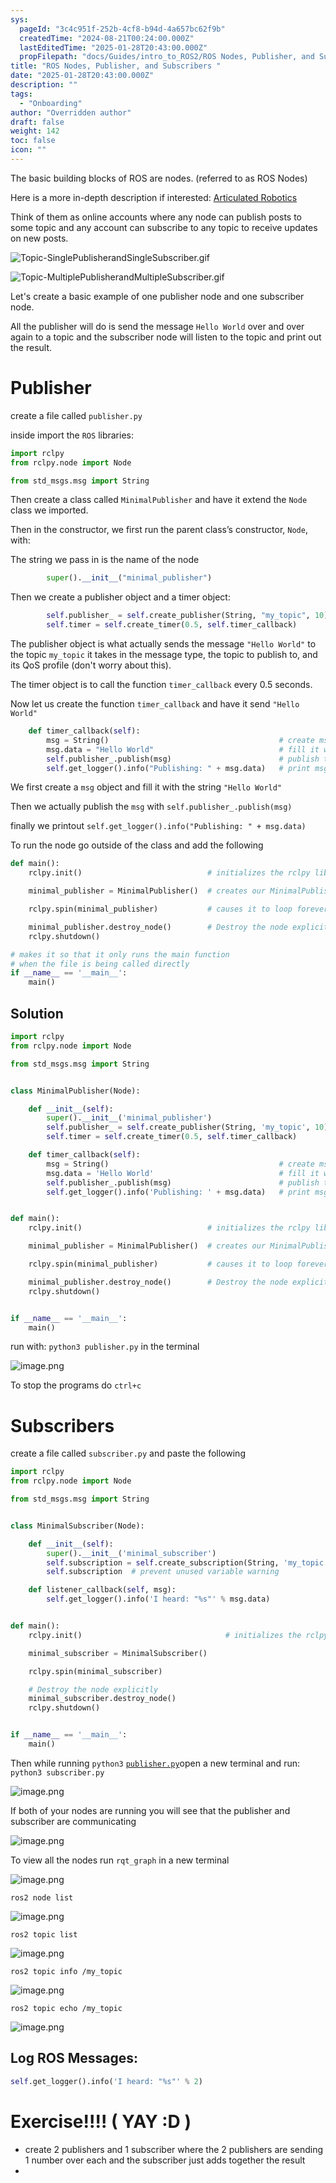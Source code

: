 ```yaml
---
sys:
  pageId: "3c4c951f-252b-4cf8-b94d-4a657bc62f9b"
  createdTime: "2024-08-21T00:24:00.000Z"
  lastEditedTime: "2025-01-28T20:43:00.000Z"
  propFilepath: "docs/Guides/intro_to_ROS2/ROS Nodes, Publisher, and Subscribers .md"
title: "ROS Nodes, Publisher, and Subscribers "
date: "2025-01-28T20:43:00.000Z"
description: ""
tags:
  - "Onboarding"
author: "Overridden author"
draft: false
weight: 142
toc: false
icon: ""
---
```


The basic building blocks of ROS are nodes. (referred to as ROS Nodes)

Here is a more in-depth description if interested: [Articulated Robotics](https://articulatedrobotics.xyz/tutorials/ready-for-ros/ros-overview#2-nodes)

Think of them as online accounts where any node can publish posts to some topic and any account can subscribe to any topic to receive updates on new posts.

![Topic-SinglePublisherandSingleSubscriber.gif](https://docs.ros.org/en/humble/_images/Topic-SinglePublisherandSingleSubscriber.gif)

![Topic-MultiplePublisherandMultipleSubscriber.gif](https://docs.ros.org/en/humble/_images/Topic-MultiplePublisherandMultipleSubscriber.gif)

Let's create a basic example of one publisher node and one subscriber node.

All the publisher will do is send the message `Hello World` over and over again to a topic and the subscriber node will listen to the topic and print out the result.

# Publisher

create a file called `publisher.py` 

inside import the `ROS` libraries:

```python
import rclpy
from rclpy.node import Node

from std_msgs.msg import String
```

Then create a class called `MinimalPublisher` and have it extend the `Node` class we imported.

Then in the constructor, we first run the parent class’s constructor, `Node`, with:

The string we pass in is the name of the node

```python
        super().__init__("minimal_publisher")
```

Then we create a publisher object and a timer object:

```python
        self.publisher_ = self.create_publisher(String, "my_topic", 10)
        self.timer = self.create_timer(0.5, self.timer_callback)
```

The publisher object is what actually sends the message `"Hello World"` to the topic `my_topic` it takes in the message type, the topic to publish to, and its QoS profile (don't worry about this).

The timer object is to call the function `timer_callback` every 0.5 seconds.

Now let us create the function `timer_callback` and have it send `"Hello World"`

```python
    def timer_callback(self):
        msg = String()                                      # create msg object
        msg.data = "Hello World"                            # fill it with data
        self.publisher_.publish(msg)                        # publish the message
        self.get_logger().info("Publishing: " + msg.data)   # print msg
```

We first create a `msg` object and fill it with the string `"Hello World"`

Then we actually publish the `msg` with `self.publisher_.publish(msg)`

finally we printout `self.get_logger().info("Publishing: " + msg.data)`

To run the node go outside of the class and add the following

```python
def main():
    rclpy.init()                            # initializes the rclpy library

    minimal_publisher = MinimalPublisher()  # creates our MinimalPublisher object

    rclpy.spin(minimal_publisher)           # causes it to loop forever

    minimal_publisher.destroy_node()        # Destroy the node explicitly
    rclpy.shutdown()

# makes it so that it only runs the main function
# when the file is being called directly
if __name__ == '__main__': 
    main()
```

## Solution

```python
import rclpy
from rclpy.node import Node

from std_msgs.msg import String


class MinimalPublisher(Node):

    def __init__(self):
        super().__init__('minimal_publisher')
        self.publisher_ = self.create_publisher(String, 'my_topic', 10)
        self.timer = self.create_timer(0.5, self.timer_callback)

    def timer_callback(self):
        msg = String()                                      # create msg object
        msg.data = 'Hello World'                            # fill it with data
        self.publisher_.publish(msg)                        # publish the message
        self.get_logger().info('Publishing: ' + msg.data)   # print msg


def main():
    rclpy.init()                            # initializes the rclpy library

    minimal_publisher = MinimalPublisher()  # creates our MinimalPublisher object

    rclpy.spin(minimal_publisher)           # causes it to loop forever

    minimal_publisher.destroy_node()        # Destroy the node explicitly
    rclpy.shutdown()


if __name__ == '__main__':
    main()
```

run with: `python3 publisher.py` in the terminal

![image.png](https://prod-files-secure.s3.us-west-2.amazonaws.com/d518164a-d88e-44d1-a4ee-3adb3bd8bce0/9214accb-ad5b-44f1-a31c-b3167c59138b/image.png?X-Amz-Algorithm=AWS4-HMAC-SHA256&X-Amz-Content-Sha256=UNSIGNED-PAYLOAD&X-Amz-Credential=ASIAZI2LB466VRY6JNXS%2F20250526%2Fus-west-2%2Fs3%2Faws4_request&X-Amz-Date=20250526T132125Z&X-Amz-Expires=3600&X-Amz-Security-Token=IQoJb3JpZ2luX2VjEHwaCXVzLXdlc3QtMiJHMEUCIQCt0CvdElnpP7Z%2FDUSOi9u6XD6Fza1XLEUKtD%2BErbve3AIgP5srTmmB%2Btj8NZbsrn6ncxav5n6aTsHficm25Tnr7O4q%2FwMIRRAAGgw2Mzc0MjMxODM4MDUiDFGPdeHqZ4R5Kij0KSrcA0vE5vQM6O%2FzrkKY8aC02J5RSirp1bGvDpgtiF28p2SOpMdRDsyCLNqKx1c%2BuHRnkjM33XET0XDdqsCW3jF34IBva7N2dLQP0IB4n1s84q5yl6VWIsVEv1C1hAYLdactTVP67vr%2FcUUKKU0vQrncHC2A0IKTC2HIM%2FrJhBHT%2Bnw%2BmUMg4fmnXMm7QBsN5Tlm405QEXjuhmFm%2Bzc6SyJx9l5esUeIc%2F6PyfXGJ7WHK0xa2abQERZRsujp7BZJRsFdgcpB%2BM%2FslJzqqvxpNoUrsUbiYFlU8IQ8tuXDPAuqMhiWgV5P9xjckCjqigdVeTLlxfKCc2U1tsATezBklQtSSg35%2Bue5Xtm%2Fl%2F45vFewiNPTFS17q4bcB%2BZFIICs3IMzE1%2B0PH3JGKoaEnVpKQnv%2Bnh%2BByuNo26zsax0FYXA1B%2FJfqq69BtSYbW7tmu43hCE63CMfIPVaAkZUS2vvEGVoJMwlG5YJ1GXGPsyxeolsCvZ6UWERtpEGS9qQVHDaf4AjRbMqdxzFgazow6SJIv9%2BCO%2FqpryKFrRJGpBK3AEqR1Eupn1RcqSiU4B9Tzx5y%2B75h3vq7yku8JfhhM1xr0fuPysj9zltsNI0pfpWXHfU8xBL%2BU%2BnFhFcUR8utoJMNSq0cEGOqUBcg5GzgWdzX5yLgvVPUcn4XtxEGVaDTtMcNSr%2BeTyHNMNANMFfzAyVyU%2F6MGcn48r2wGMNrwKruYLrg%2BiGSrG95hOarqlOcnkNwt6uvFvCM56Pw3e2FUvjswEKTU4JP%2FsFWSKBGW6%2FIWd6VdD7TClgftV5xE1YCvvkQQWK55cKPro8bgMB%2F%2BjtggPDgaCkOh2csIQudOtsuo786FmbOjTB7ZxdEJN&X-Amz-Signature=bb8f796e96c2f0b98183d043c0de140cb553f4e0279995616b382ebb0125db00&X-Amz-SignedHeaders=host&x-id=GetObject)

To stop the programs do `ctrl+c`

# Subscribers

create a file called `subscriber.py` and paste the following

```python
import rclpy
from rclpy.node import Node

from std_msgs.msg import String


class MinimalSubscriber(Node):

    def __init__(self):
        super().__init__('minimal_subscriber')
        self.subscription = self.create_subscription(String, 'my_topic', self.listener_callback, 10)
        self.subscription  # prevent unused variable warning

    def listener_callback(self, msg):
        self.get_logger().info('I heard: "%s"' % msg.data)


def main():
    rclpy.init()                                # initializes the rclpy library

    minimal_subscriber = MinimalSubscriber()

    rclpy.spin(minimal_subscriber)

    # Destroy the node explicitly
    minimal_subscriber.destroy_node()
    rclpy.shutdown()


if __name__ == '__main__':
    main()
```

Then while running `python3` [`publisher.py`](http://publisher.py/)open a new terminal and run: `python3 subscriber.py` 

![image.png](https://prod-files-secure.s3.us-west-2.amazonaws.com/d518164a-d88e-44d1-a4ee-3adb3bd8bce0/611fccf2-c738-4dbd-94e9-98f209092866/image.png?X-Amz-Algorithm=AWS4-HMAC-SHA256&X-Amz-Content-Sha256=UNSIGNED-PAYLOAD&X-Amz-Credential=ASIAZI2LB466VRY6JNXS%2F20250526%2Fus-west-2%2Fs3%2Faws4_request&X-Amz-Date=20250526T132126Z&X-Amz-Expires=3600&X-Amz-Security-Token=IQoJb3JpZ2luX2VjEHwaCXVzLXdlc3QtMiJHMEUCIQCt0CvdElnpP7Z%2FDUSOi9u6XD6Fza1XLEUKtD%2BErbve3AIgP5srTmmB%2Btj8NZbsrn6ncxav5n6aTsHficm25Tnr7O4q%2FwMIRRAAGgw2Mzc0MjMxODM4MDUiDFGPdeHqZ4R5Kij0KSrcA0vE5vQM6O%2FzrkKY8aC02J5RSirp1bGvDpgtiF28p2SOpMdRDsyCLNqKx1c%2BuHRnkjM33XET0XDdqsCW3jF34IBva7N2dLQP0IB4n1s84q5yl6VWIsVEv1C1hAYLdactTVP67vr%2FcUUKKU0vQrncHC2A0IKTC2HIM%2FrJhBHT%2Bnw%2BmUMg4fmnXMm7QBsN5Tlm405QEXjuhmFm%2Bzc6SyJx9l5esUeIc%2F6PyfXGJ7WHK0xa2abQERZRsujp7BZJRsFdgcpB%2BM%2FslJzqqvxpNoUrsUbiYFlU8IQ8tuXDPAuqMhiWgV5P9xjckCjqigdVeTLlxfKCc2U1tsATezBklQtSSg35%2Bue5Xtm%2Fl%2F45vFewiNPTFS17q4bcB%2BZFIICs3IMzE1%2B0PH3JGKoaEnVpKQnv%2Bnh%2BByuNo26zsax0FYXA1B%2FJfqq69BtSYbW7tmu43hCE63CMfIPVaAkZUS2vvEGVoJMwlG5YJ1GXGPsyxeolsCvZ6UWERtpEGS9qQVHDaf4AjRbMqdxzFgazow6SJIv9%2BCO%2FqpryKFrRJGpBK3AEqR1Eupn1RcqSiU4B9Tzx5y%2B75h3vq7yku8JfhhM1xr0fuPysj9zltsNI0pfpWXHfU8xBL%2BU%2BnFhFcUR8utoJMNSq0cEGOqUBcg5GzgWdzX5yLgvVPUcn4XtxEGVaDTtMcNSr%2BeTyHNMNANMFfzAyVyU%2F6MGcn48r2wGMNrwKruYLrg%2BiGSrG95hOarqlOcnkNwt6uvFvCM56Pw3e2FUvjswEKTU4JP%2FsFWSKBGW6%2FIWd6VdD7TClgftV5xE1YCvvkQQWK55cKPro8bgMB%2F%2BjtggPDgaCkOh2csIQudOtsuo786FmbOjTB7ZxdEJN&X-Amz-Signature=8e4b4e9d70709fa973943527240ab2b2346b67b5a4f9ff34ad2d1840a779264a&X-Amz-SignedHeaders=host&x-id=GetObject)

If both of your nodes are running you will see that the publisher and subscriber are communicating

![image.png](https://prod-files-secure.s3.us-west-2.amazonaws.com/d518164a-d88e-44d1-a4ee-3adb3bd8bce0/eea428b5-1cf0-43bb-a30b-81cbaf6c5c78/image.png?X-Amz-Algorithm=AWS4-HMAC-SHA256&X-Amz-Content-Sha256=UNSIGNED-PAYLOAD&X-Amz-Credential=ASIAZI2LB466VRY6JNXS%2F20250526%2Fus-west-2%2Fs3%2Faws4_request&X-Amz-Date=20250526T132125Z&X-Amz-Expires=3600&X-Amz-Security-Token=IQoJb3JpZ2luX2VjEHwaCXVzLXdlc3QtMiJHMEUCIQCt0CvdElnpP7Z%2FDUSOi9u6XD6Fza1XLEUKtD%2BErbve3AIgP5srTmmB%2Btj8NZbsrn6ncxav5n6aTsHficm25Tnr7O4q%2FwMIRRAAGgw2Mzc0MjMxODM4MDUiDFGPdeHqZ4R5Kij0KSrcA0vE5vQM6O%2FzrkKY8aC02J5RSirp1bGvDpgtiF28p2SOpMdRDsyCLNqKx1c%2BuHRnkjM33XET0XDdqsCW3jF34IBva7N2dLQP0IB4n1s84q5yl6VWIsVEv1C1hAYLdactTVP67vr%2FcUUKKU0vQrncHC2A0IKTC2HIM%2FrJhBHT%2Bnw%2BmUMg4fmnXMm7QBsN5Tlm405QEXjuhmFm%2Bzc6SyJx9l5esUeIc%2F6PyfXGJ7WHK0xa2abQERZRsujp7BZJRsFdgcpB%2BM%2FslJzqqvxpNoUrsUbiYFlU8IQ8tuXDPAuqMhiWgV5P9xjckCjqigdVeTLlxfKCc2U1tsATezBklQtSSg35%2Bue5Xtm%2Fl%2F45vFewiNPTFS17q4bcB%2BZFIICs3IMzE1%2B0PH3JGKoaEnVpKQnv%2Bnh%2BByuNo26zsax0FYXA1B%2FJfqq69BtSYbW7tmu43hCE63CMfIPVaAkZUS2vvEGVoJMwlG5YJ1GXGPsyxeolsCvZ6UWERtpEGS9qQVHDaf4AjRbMqdxzFgazow6SJIv9%2BCO%2FqpryKFrRJGpBK3AEqR1Eupn1RcqSiU4B9Tzx5y%2B75h3vq7yku8JfhhM1xr0fuPysj9zltsNI0pfpWXHfU8xBL%2BU%2BnFhFcUR8utoJMNSq0cEGOqUBcg5GzgWdzX5yLgvVPUcn4XtxEGVaDTtMcNSr%2BeTyHNMNANMFfzAyVyU%2F6MGcn48r2wGMNrwKruYLrg%2BiGSrG95hOarqlOcnkNwt6uvFvCM56Pw3e2FUvjswEKTU4JP%2FsFWSKBGW6%2FIWd6VdD7TClgftV5xE1YCvvkQQWK55cKPro8bgMB%2F%2BjtggPDgaCkOh2csIQudOtsuo786FmbOjTB7ZxdEJN&X-Amz-Signature=5857a7fd46a7a8e30b3708b600de80092b75e3a737afb0634060e3ab6767e557&X-Amz-SignedHeaders=host&x-id=GetObject)

To view all the nodes run `rqt_graph` in a new terminal

![image.png](https://prod-files-secure.s3.us-west-2.amazonaws.com/d518164a-d88e-44d1-a4ee-3adb3bd8bce0/1d98e964-4318-4d62-b5c4-8c8f78368598/image.png?X-Amz-Algorithm=AWS4-HMAC-SHA256&X-Amz-Content-Sha256=UNSIGNED-PAYLOAD&X-Amz-Credential=ASIAZI2LB466VRY6JNXS%2F20250526%2Fus-west-2%2Fs3%2Faws4_request&X-Amz-Date=20250526T132125Z&X-Amz-Expires=3600&X-Amz-Security-Token=IQoJb3JpZ2luX2VjEHwaCXVzLXdlc3QtMiJHMEUCIQCt0CvdElnpP7Z%2FDUSOi9u6XD6Fza1XLEUKtD%2BErbve3AIgP5srTmmB%2Btj8NZbsrn6ncxav5n6aTsHficm25Tnr7O4q%2FwMIRRAAGgw2Mzc0MjMxODM4MDUiDFGPdeHqZ4R5Kij0KSrcA0vE5vQM6O%2FzrkKY8aC02J5RSirp1bGvDpgtiF28p2SOpMdRDsyCLNqKx1c%2BuHRnkjM33XET0XDdqsCW3jF34IBva7N2dLQP0IB4n1s84q5yl6VWIsVEv1C1hAYLdactTVP67vr%2FcUUKKU0vQrncHC2A0IKTC2HIM%2FrJhBHT%2Bnw%2BmUMg4fmnXMm7QBsN5Tlm405QEXjuhmFm%2Bzc6SyJx9l5esUeIc%2F6PyfXGJ7WHK0xa2abQERZRsujp7BZJRsFdgcpB%2BM%2FslJzqqvxpNoUrsUbiYFlU8IQ8tuXDPAuqMhiWgV5P9xjckCjqigdVeTLlxfKCc2U1tsATezBklQtSSg35%2Bue5Xtm%2Fl%2F45vFewiNPTFS17q4bcB%2BZFIICs3IMzE1%2B0PH3JGKoaEnVpKQnv%2Bnh%2BByuNo26zsax0FYXA1B%2FJfqq69BtSYbW7tmu43hCE63CMfIPVaAkZUS2vvEGVoJMwlG5YJ1GXGPsyxeolsCvZ6UWERtpEGS9qQVHDaf4AjRbMqdxzFgazow6SJIv9%2BCO%2FqpryKFrRJGpBK3AEqR1Eupn1RcqSiU4B9Tzx5y%2B75h3vq7yku8JfhhM1xr0fuPysj9zltsNI0pfpWXHfU8xBL%2BU%2BnFhFcUR8utoJMNSq0cEGOqUBcg5GzgWdzX5yLgvVPUcn4XtxEGVaDTtMcNSr%2BeTyHNMNANMFfzAyVyU%2F6MGcn48r2wGMNrwKruYLrg%2BiGSrG95hOarqlOcnkNwt6uvFvCM56Pw3e2FUvjswEKTU4JP%2FsFWSKBGW6%2FIWd6VdD7TClgftV5xE1YCvvkQQWK55cKPro8bgMB%2F%2BjtggPDgaCkOh2csIQudOtsuo786FmbOjTB7ZxdEJN&X-Amz-Signature=9c8bf16f4fe69897e1e87fe19cd7698ee6aef50d95648868ff52d300c8841deb&X-Amz-SignedHeaders=host&x-id=GetObject)

`ros2 node list`

![image.png](https://prod-files-secure.s3.us-west-2.amazonaws.com/d518164a-d88e-44d1-a4ee-3adb3bd8bce0/680ac8cf-e6d9-4164-9ece-5b9a6fccffee/image.png?X-Amz-Algorithm=AWS4-HMAC-SHA256&X-Amz-Content-Sha256=UNSIGNED-PAYLOAD&X-Amz-Credential=ASIAZI2LB466VRY6JNXS%2F20250526%2Fus-west-2%2Fs3%2Faws4_request&X-Amz-Date=20250526T132125Z&X-Amz-Expires=3600&X-Amz-Security-Token=IQoJb3JpZ2luX2VjEHwaCXVzLXdlc3QtMiJHMEUCIQCt0CvdElnpP7Z%2FDUSOi9u6XD6Fza1XLEUKtD%2BErbve3AIgP5srTmmB%2Btj8NZbsrn6ncxav5n6aTsHficm25Tnr7O4q%2FwMIRRAAGgw2Mzc0MjMxODM4MDUiDFGPdeHqZ4R5Kij0KSrcA0vE5vQM6O%2FzrkKY8aC02J5RSirp1bGvDpgtiF28p2SOpMdRDsyCLNqKx1c%2BuHRnkjM33XET0XDdqsCW3jF34IBva7N2dLQP0IB4n1s84q5yl6VWIsVEv1C1hAYLdactTVP67vr%2FcUUKKU0vQrncHC2A0IKTC2HIM%2FrJhBHT%2Bnw%2BmUMg4fmnXMm7QBsN5Tlm405QEXjuhmFm%2Bzc6SyJx9l5esUeIc%2F6PyfXGJ7WHK0xa2abQERZRsujp7BZJRsFdgcpB%2BM%2FslJzqqvxpNoUrsUbiYFlU8IQ8tuXDPAuqMhiWgV5P9xjckCjqigdVeTLlxfKCc2U1tsATezBklQtSSg35%2Bue5Xtm%2Fl%2F45vFewiNPTFS17q4bcB%2BZFIICs3IMzE1%2B0PH3JGKoaEnVpKQnv%2Bnh%2BByuNo26zsax0FYXA1B%2FJfqq69BtSYbW7tmu43hCE63CMfIPVaAkZUS2vvEGVoJMwlG5YJ1GXGPsyxeolsCvZ6UWERtpEGS9qQVHDaf4AjRbMqdxzFgazow6SJIv9%2BCO%2FqpryKFrRJGpBK3AEqR1Eupn1RcqSiU4B9Tzx5y%2B75h3vq7yku8JfhhM1xr0fuPysj9zltsNI0pfpWXHfU8xBL%2BU%2BnFhFcUR8utoJMNSq0cEGOqUBcg5GzgWdzX5yLgvVPUcn4XtxEGVaDTtMcNSr%2BeTyHNMNANMFfzAyVyU%2F6MGcn48r2wGMNrwKruYLrg%2BiGSrG95hOarqlOcnkNwt6uvFvCM56Pw3e2FUvjswEKTU4JP%2FsFWSKBGW6%2FIWd6VdD7TClgftV5xE1YCvvkQQWK55cKPro8bgMB%2F%2BjtggPDgaCkOh2csIQudOtsuo786FmbOjTB7ZxdEJN&X-Amz-Signature=e7c7a50f4d191581c5311d5f50bece0520ac3534602c9878a24a662a03a74b27&X-Amz-SignedHeaders=host&x-id=GetObject)

`ros2 topic list`

![image.png](https://prod-files-secure.s3.us-west-2.amazonaws.com/d518164a-d88e-44d1-a4ee-3adb3bd8bce0/eee2ebe1-27ef-4a4a-96fb-2ca54126fb29/image.png?X-Amz-Algorithm=AWS4-HMAC-SHA256&X-Amz-Content-Sha256=UNSIGNED-PAYLOAD&X-Amz-Credential=ASIAZI2LB466VRY6JNXS%2F20250526%2Fus-west-2%2Fs3%2Faws4_request&X-Amz-Date=20250526T132125Z&X-Amz-Expires=3600&X-Amz-Security-Token=IQoJb3JpZ2luX2VjEHwaCXVzLXdlc3QtMiJHMEUCIQCt0CvdElnpP7Z%2FDUSOi9u6XD6Fza1XLEUKtD%2BErbve3AIgP5srTmmB%2Btj8NZbsrn6ncxav5n6aTsHficm25Tnr7O4q%2FwMIRRAAGgw2Mzc0MjMxODM4MDUiDFGPdeHqZ4R5Kij0KSrcA0vE5vQM6O%2FzrkKY8aC02J5RSirp1bGvDpgtiF28p2SOpMdRDsyCLNqKx1c%2BuHRnkjM33XET0XDdqsCW3jF34IBva7N2dLQP0IB4n1s84q5yl6VWIsVEv1C1hAYLdactTVP67vr%2FcUUKKU0vQrncHC2A0IKTC2HIM%2FrJhBHT%2Bnw%2BmUMg4fmnXMm7QBsN5Tlm405QEXjuhmFm%2Bzc6SyJx9l5esUeIc%2F6PyfXGJ7WHK0xa2abQERZRsujp7BZJRsFdgcpB%2BM%2FslJzqqvxpNoUrsUbiYFlU8IQ8tuXDPAuqMhiWgV5P9xjckCjqigdVeTLlxfKCc2U1tsATezBklQtSSg35%2Bue5Xtm%2Fl%2F45vFewiNPTFS17q4bcB%2BZFIICs3IMzE1%2B0PH3JGKoaEnVpKQnv%2Bnh%2BByuNo26zsax0FYXA1B%2FJfqq69BtSYbW7tmu43hCE63CMfIPVaAkZUS2vvEGVoJMwlG5YJ1GXGPsyxeolsCvZ6UWERtpEGS9qQVHDaf4AjRbMqdxzFgazow6SJIv9%2BCO%2FqpryKFrRJGpBK3AEqR1Eupn1RcqSiU4B9Tzx5y%2B75h3vq7yku8JfhhM1xr0fuPysj9zltsNI0pfpWXHfU8xBL%2BU%2BnFhFcUR8utoJMNSq0cEGOqUBcg5GzgWdzX5yLgvVPUcn4XtxEGVaDTtMcNSr%2BeTyHNMNANMFfzAyVyU%2F6MGcn48r2wGMNrwKruYLrg%2BiGSrG95hOarqlOcnkNwt6uvFvCM56Pw3e2FUvjswEKTU4JP%2FsFWSKBGW6%2FIWd6VdD7TClgftV5xE1YCvvkQQWK55cKPro8bgMB%2F%2BjtggPDgaCkOh2csIQudOtsuo786FmbOjTB7ZxdEJN&X-Amz-Signature=65453504aee8b478e5de2fd18419c37809b65280fe95934dac8bc89343116b75&X-Amz-SignedHeaders=host&x-id=GetObject)

`ros2 topic info /my_topic`

![image.png](https://prod-files-secure.s3.us-west-2.amazonaws.com/d518164a-d88e-44d1-a4ee-3adb3bd8bce0/6288ef12-cb9e-406f-b9eb-65feed3a9011/image.png?X-Amz-Algorithm=AWS4-HMAC-SHA256&X-Amz-Content-Sha256=UNSIGNED-PAYLOAD&X-Amz-Credential=ASIAZI2LB466VRY6JNXS%2F20250526%2Fus-west-2%2Fs3%2Faws4_request&X-Amz-Date=20250526T132126Z&X-Amz-Expires=3600&X-Amz-Security-Token=IQoJb3JpZ2luX2VjEHwaCXVzLXdlc3QtMiJHMEUCIQCt0CvdElnpP7Z%2FDUSOi9u6XD6Fza1XLEUKtD%2BErbve3AIgP5srTmmB%2Btj8NZbsrn6ncxav5n6aTsHficm25Tnr7O4q%2FwMIRRAAGgw2Mzc0MjMxODM4MDUiDFGPdeHqZ4R5Kij0KSrcA0vE5vQM6O%2FzrkKY8aC02J5RSirp1bGvDpgtiF28p2SOpMdRDsyCLNqKx1c%2BuHRnkjM33XET0XDdqsCW3jF34IBva7N2dLQP0IB4n1s84q5yl6VWIsVEv1C1hAYLdactTVP67vr%2FcUUKKU0vQrncHC2A0IKTC2HIM%2FrJhBHT%2Bnw%2BmUMg4fmnXMm7QBsN5Tlm405QEXjuhmFm%2Bzc6SyJx9l5esUeIc%2F6PyfXGJ7WHK0xa2abQERZRsujp7BZJRsFdgcpB%2BM%2FslJzqqvxpNoUrsUbiYFlU8IQ8tuXDPAuqMhiWgV5P9xjckCjqigdVeTLlxfKCc2U1tsATezBklQtSSg35%2Bue5Xtm%2Fl%2F45vFewiNPTFS17q4bcB%2BZFIICs3IMzE1%2B0PH3JGKoaEnVpKQnv%2Bnh%2BByuNo26zsax0FYXA1B%2FJfqq69BtSYbW7tmu43hCE63CMfIPVaAkZUS2vvEGVoJMwlG5YJ1GXGPsyxeolsCvZ6UWERtpEGS9qQVHDaf4AjRbMqdxzFgazow6SJIv9%2BCO%2FqpryKFrRJGpBK3AEqR1Eupn1RcqSiU4B9Tzx5y%2B75h3vq7yku8JfhhM1xr0fuPysj9zltsNI0pfpWXHfU8xBL%2BU%2BnFhFcUR8utoJMNSq0cEGOqUBcg5GzgWdzX5yLgvVPUcn4XtxEGVaDTtMcNSr%2BeTyHNMNANMFfzAyVyU%2F6MGcn48r2wGMNrwKruYLrg%2BiGSrG95hOarqlOcnkNwt6uvFvCM56Pw3e2FUvjswEKTU4JP%2FsFWSKBGW6%2FIWd6VdD7TClgftV5xE1YCvvkQQWK55cKPro8bgMB%2F%2BjtggPDgaCkOh2csIQudOtsuo786FmbOjTB7ZxdEJN&X-Amz-Signature=beae1a13030e409251ce7b9c1a9f51a652145984b0e9674039985dd671065015&X-Amz-SignedHeaders=host&x-id=GetObject)

`ros2 topic echo /my_topic`

![image.png](https://prod-files-secure.s3.us-west-2.amazonaws.com/d518164a-d88e-44d1-a4ee-3adb3bd8bce0/0a6fcb4d-422d-4a6c-a803-749ef4adf2c6/image.png?X-Amz-Algorithm=AWS4-HMAC-SHA256&X-Amz-Content-Sha256=UNSIGNED-PAYLOAD&X-Amz-Credential=ASIAZI2LB466VRY6JNXS%2F20250526%2Fus-west-2%2Fs3%2Faws4_request&X-Amz-Date=20250526T132125Z&X-Amz-Expires=3600&X-Amz-Security-Token=IQoJb3JpZ2luX2VjEHwaCXVzLXdlc3QtMiJHMEUCIQCt0CvdElnpP7Z%2FDUSOi9u6XD6Fza1XLEUKtD%2BErbve3AIgP5srTmmB%2Btj8NZbsrn6ncxav5n6aTsHficm25Tnr7O4q%2FwMIRRAAGgw2Mzc0MjMxODM4MDUiDFGPdeHqZ4R5Kij0KSrcA0vE5vQM6O%2FzrkKY8aC02J5RSirp1bGvDpgtiF28p2SOpMdRDsyCLNqKx1c%2BuHRnkjM33XET0XDdqsCW3jF34IBva7N2dLQP0IB4n1s84q5yl6VWIsVEv1C1hAYLdactTVP67vr%2FcUUKKU0vQrncHC2A0IKTC2HIM%2FrJhBHT%2Bnw%2BmUMg4fmnXMm7QBsN5Tlm405QEXjuhmFm%2Bzc6SyJx9l5esUeIc%2F6PyfXGJ7WHK0xa2abQERZRsujp7BZJRsFdgcpB%2BM%2FslJzqqvxpNoUrsUbiYFlU8IQ8tuXDPAuqMhiWgV5P9xjckCjqigdVeTLlxfKCc2U1tsATezBklQtSSg35%2Bue5Xtm%2Fl%2F45vFewiNPTFS17q4bcB%2BZFIICs3IMzE1%2B0PH3JGKoaEnVpKQnv%2Bnh%2BByuNo26zsax0FYXA1B%2FJfqq69BtSYbW7tmu43hCE63CMfIPVaAkZUS2vvEGVoJMwlG5YJ1GXGPsyxeolsCvZ6UWERtpEGS9qQVHDaf4AjRbMqdxzFgazow6SJIv9%2BCO%2FqpryKFrRJGpBK3AEqR1Eupn1RcqSiU4B9Tzx5y%2B75h3vq7yku8JfhhM1xr0fuPysj9zltsNI0pfpWXHfU8xBL%2BU%2BnFhFcUR8utoJMNSq0cEGOqUBcg5GzgWdzX5yLgvVPUcn4XtxEGVaDTtMcNSr%2BeTyHNMNANMFfzAyVyU%2F6MGcn48r2wGMNrwKruYLrg%2BiGSrG95hOarqlOcnkNwt6uvFvCM56Pw3e2FUvjswEKTU4JP%2FsFWSKBGW6%2FIWd6VdD7TClgftV5xE1YCvvkQQWK55cKPro8bgMB%2F%2BjtggPDgaCkOh2csIQudOtsuo786FmbOjTB7ZxdEJN&X-Amz-Signature=34bc8d6020caede2551974b562570c2be6223648a37fcec3b659b4042c37ddfe&X-Amz-SignedHeaders=host&x-id=GetObject)

## Log ROS Messages:

```python
self.get_logger().info('I heard: "%s"' % 2)
```

# Exercise!!!! ( YAY :D )

- create 2 publishers and 1 subscriber where the 2 publishers are sending 1 number over each and the subscriber just adds together the result
- 
